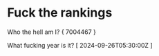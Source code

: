 # Fuck the rankings

Who the hell am I?
{ 7004467 }

What fucking year is it?
[ 2024-09-26T05:30:00Z ]
